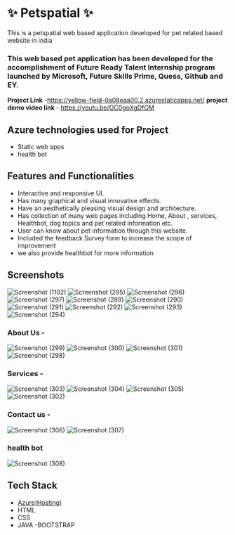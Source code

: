 # ✨  Petspatial   ✨

This is a petspatial web based application developed for pet related based website in india

### This web based pet application has been developed for the accomplishment of Future Ready Talent Internship program launched by Microsoft, Future Skills Prime, Quess, Github and EY.


**Project Link** -https://yellow-field-0a08eaa00.2.azurestaticapps.net/
**project demo video link** - https://youtu.be/OC0goXgDfGM

## Azure technologies used for Project

- Static web apps
- health bot

## Features and Functionalities 

- Interactive and responsive UI.
- Has many graphical and visual innovative effects.
- Have an aesthetically pleasing visual design and architecture.
- Has collection of many web pages including Home, About , services, Healthbot, dog topics and pet related information etc.
- User can know about pet information through this website.
-  Included the feedback Survey form to increase the scope of improvement 
- we also provide healthbot for more information

## Screenshots

![Screenshot (1102)](https://user-images.githubusercontent.com/117731641/209936469-60dd7b5c-87c6-436b-8d80-8277662d9051.png)
![Screenshot (295)](https://user-images.githubusercontent.com/117731641/205266694-6ae66049-917d-43c0-97d8-8306a189dd5e.png)
![Screenshot (296)](https://user-images.githubusercontent.com/117731641/205266818-b843470a-7484-4270-8b2f-394e553ff39e.png)
![Screenshot (297)](https://user-images.githubusercontent.com/117731641/205266824-07491666-61e2-4c14-8a72-c33538b52ce6.png)
![Screenshot (289)](https://user-images.githubusercontent.com/117731641/205266831-12d6530b-acfd-4592-8f04-d81680f429f4.png)
![Screenshot (290)](https://user-images.githubusercontent.com/117731641/205266854-9fa437d5-5896-438c-bf62-f7631450115c.png)
![Screenshot (291)](https://user-images.githubusercontent.com/117731641/205266867-f1df62d8-8b9e-4f9c-b55f-c06b62554906.png)
![Screenshot (292)](https://user-images.githubusercontent.com/117731641/205266877-d506aaa7-3546-4d84-b930-21fe12081db7.png)
![Screenshot (293)](https://user-images.githubusercontent.com/117731641/205266882-7d63f39a-e871-4462-aa5a-959ef52830b7.png)
![Screenshot (294)](https://user-images.githubusercontent.com/117731641/205266906-b04b53a7-d023-4f32-9085-37bd12ed866b.png)

### About Us -
![Screenshot (299)](https://user-images.githubusercontent.com/117731641/205267247-148bd884-5b65-4388-88e9-bd374291d817.png)
![Screenshot (300)](https://user-images.githubusercontent.com/117731641/205267260-205a5bcb-ef66-4d0d-b34c-6e09a9db321c.png)
![Screenshot (301)](https://user-images.githubusercontent.com/117731641/205267273-6f7da7ef-a856-493a-a451-38ed7b40e4bb.png)
![Screenshot (298)](https://user-images.githubusercontent.com/117731641/205267276-c9f2c0ef-a9d8-42a1-a930-fa28ddf73a37.png)

### Services -
![Screenshot (303)](https://user-images.githubusercontent.com/117731641/205267480-e4d6ef0a-44de-4963-a632-e013d385924c.png)
![Screenshot (304)](https://user-images.githubusercontent.com/117731641/205267501-a0a3c3d8-1f2c-4007-8111-c5991f3361a5.png)
![Screenshot (305)](https://user-images.githubusercontent.com/117731641/205267510-9b3b70ab-a795-4d8d-ac1f-1ba1bccc32b4.png)
![Screenshot (302)](https://user-images.githubusercontent.com/117731641/205267514-dbd9d7aa-4b30-4fba-8eb5-64ef22a17636.png)

### Contact us -
![Screenshot (306)](https://user-images.githubusercontent.com/117731641/205267684-388d56b2-17cc-4cd4-8e89-4a70e2809220.png)
![Screenshot (307)](https://user-images.githubusercontent.com/117731641/205267863-53a28cff-0a68-4c98-96b7-dfeb013ccedd.png)

### health bot
![Screenshot (308)](https://user-images.githubusercontent.com/117731641/205268059-774c97dd-6f00-4f6c-a21c-e82126a49a9d.png)

## Tech Stack 

- [Azure(Hosting)](https://azure.microsoft.com/en-in/features/azure-portal/)
- HTML
- CSS
- JAVA
-BOOTSTRAP
